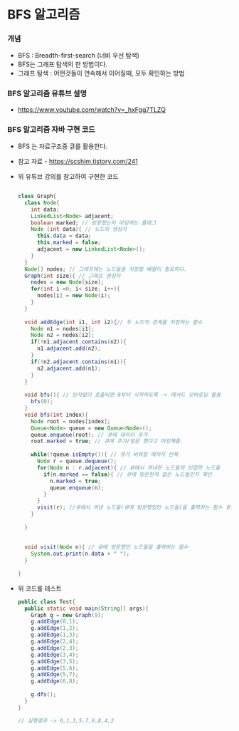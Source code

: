# BFS 알고리즘

### 개념

+ BFS : Breadth-first-search (너비 우선 탐색)
+ BFS는 그래프 탐색의 한 방법이다.
+ 그래프 탐색 : 어떤것들이 연속해서 이어질때, 모두 확인하는 방법 

### BFS 알고리즘 유튜브 설명

+ https://www.youtube.com/watch?v=_hxFgg7TLZQ



### BFS 알고리즘 자바 구현 코드

+ BFS 는 자료구조중 큐를 활용한다.

+ 참고 자료 - https://scshim.tistory.com/241

+ 위 유튜브 강의를 참고하여 구현한 코드

  ~~~java
  
  class Graph{
    class Node{
      int data;
      LinkedList<Node> adjacent;
      boolean marked; // 방문했는지 마킹하는 플래그
      Node (int data){ // 노드의 생성자
        this.data = data;
        this.marked = false;
        adjacent = new LinkedList<Node>();
      }
    }
    Node[] nodes; // 그래프에는 노드들을 저장할 배열이 필요하다.
    Graph(int size){ // 그래프 생성자
      nodes = new Node[size];
      for(int i =0; i< size; i++){
        nodes[i] = new Node(i);
      }
    }
    
    void addEdge(int i1, int i2){// 두 노드의 관계를 저장하는 함수
      Node n1 = nodes[i1];
      Node n2 = nodes[i2];
      if(!n1.adjacent.contains(n2)){
        n1.adjacent.add(n2);
      }
      if(!n2.adjacent.contains(n1)){
        n2.adjacent.add(n1);
      }
    }
    
    void bfs(){ // 인자없이 호출되면 0부터 시작하도록 -> 메서드 오버로딩 활용
      bfs(0);
    }
    void bfs(int index){
      Node root = nodes[index];
      Queue<Node> queue = new Queue<Node>();
      queue.enqueue(root); // 큐에 데이터 추가
      root.marked = true; // 큐에 추가/방문 했다고 마킹해줌.
      
      while(!queue.isEmpty()){ // 큐가 비워질 때까지 반복
        Node r = queue.dequeue();
        for(Node n : r.adjacent){ // 큐에서 꺼내온 노드들의 인접한 노드들 
          if(n.marked == false){ // 큐에 방문한적 없든 노드들인지 확인 
            n.marked = true;
            queue.enqueue(n);
          }
        }
        visit(r); //큐에서 꺼낸 노드들(큐에 방문했었던 노드들)을 출력하는 함수 호출 
      }
      
    }
    
    
    void visit(Node n){ // 큐에 방문했던 노드들을 출력하는 함수 
      System.out.print(n.data + " ");
    }
    
  }
  ~~~

+ 위 코드를 테스트

  ~~~java
  public class Test{
    public static void main(String[] args){
      Graph g = new Graph(9);
      g.addEdge(0,1);
      g.addEdge(1,2);
      g.addEdge(1,3);
      g.addEdge(2,4);
      g.addEdge(2,3);
      g.addEdge(3,4);
      g.addEdge(3,5);
      g.addEdge(5,6);
      g.addEdge(5,7);
      g.addEdge(6,8);
      
      g.dfs();
    }
  }
  
  // 실행결과 -> 0,1,3,5,7,6,8,4,2 
  ~~~

  

